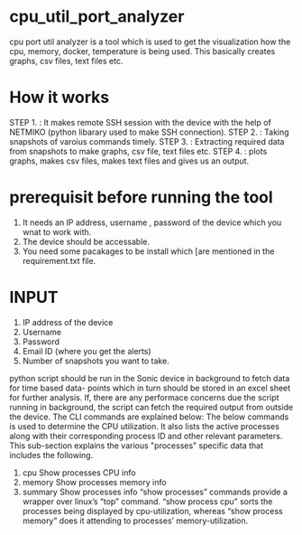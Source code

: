 # cpu_util_port_analyzer

cpu port util analyzer is a tool which is used to get the visualization how the cpu, memory, docker, temperature is being used. This basically creates graphs, csv files, text files etc.

# How it works

STEP 1. : It makes remote SSH session with the device with the help of NETMIKO (python libarary used to make SSH connection).
STEP 2. : Taking snapshots of varoius commands timely.
STEP 3. : Extracting required data from snapshots to make graphs, csv file, text files etc.
STEP 4. : plots graphs, makes csv files, makes text files and gives us an output.

# prerequisit before running the tool

1. It needs an IP address, username , password of the device which you wnat to work with.
2. The device should be accessable.
3. You need some pacakages to be install which [are mentioned in the requirement.txt file.

# INPUT

1. IP address of the device
2. Username
3. Password
4. Email ID (where you get the alerts)
5. Number of snapshots you want to take.







python script should be run in the Sonic device in background to fetch data for time based data-
points which in turn should be stored in an excel sheet for further analysis. If, there are any performace
concerns due the script running in background, the script can fetch the required output from outside the
device. The CLI commands are explained below:
The below commands is used to determine the CPU utilization. It also lists the active processes along
with their corresponding process ID and other relevant parameters.
This sub-section explains the various &quot;processes&quot; specific data that includes the following.
1. cpu Show processes CPU info
2. memory Show processes memory info
3. summary Show processes info
“show processes” commands provide a wrapper over linux’s “top” command. “show process cpu” sorts
the processes being displayed by cpu-utilization, whereas “show process memory” does it attending to
processes’ memory-utilization.

